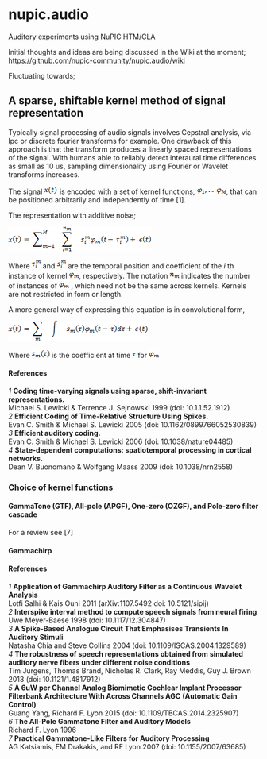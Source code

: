 # nupic.audio
Auditory experiments using NuPIC HTM/CLA

Initial thoughts and ideas are being discussed in the Wiki at the moment;  
https://github.com/nupic-community/nupic.audio/wiki

Fluctuating towards;

## A sparse, shiftable kernel method of signal representation

Typically signal processing of audio signals involves Cepstral analysis, via lpc or discrete fourier transforms for example. One drawback of this approach is that the transform produces a linearly spaced representations of the signal. With humans able to reliably detect interaural time differences as small as 10 us, sampling dimensionality using Fourier or Wavelet transforms increases. 

The signal <img src="docs/x(t).png"> is encoded with a set of kernel functions, <img src="docs/kernel_range.png">, that can be positioned arbitrarily and independently of time [1].  

The representation with additive noise;

<img src="docs/x(t)_equation.png">

Where <img src="docs/tau_im.png"> and <img src="docs/s_im.png"> are the temporal position and coefficient of the _i_ th instance of kernel <img src="docs/phi_m.png">, respectively. The notation <img src="docs/n_m.png"> indicates the number of instances of <img src="docs/phi_m.png"> , which need not be the same across kernels. Kernels are not restricted in form or length.
 
A more general way of expressing this equation is in convolutional form,

<img src="docs/x(t)_conv_form.png">
 
Where <img src="docs/s_m(tau).png"> is the coefficient at time <img src="docs/tau.png"> for <img src="docs/phi_m.png"> 

#### References  
_1_ **Coding time-varying signals using sparse, shift-invariant representations.**  
Michael S. Lewicki & Terrence J. Sejnowski 1999 (doi: 10.1.1.52.1912)  
_2_ **Efficient Coding of Time-Relative Structure Using Spikes.**  
Evan C. Smith & Michael S. Lewicki 2005 (doi: 10.1162/0899766052530839)  
_3_ **Efficient auditory coding.**  
Evan C. Smith & Michael S. Lewicki 2006 (doi: 10.1038/nature04485)  
_4_ **State-dependent computations: spatiotemporal processing in cortical networks.**   
Dean V. Buonomano & Wolfgang Maass 2009 (doi: 10.1038/nrn2558)

### Choice of kernel functions

#### GammaTone (GTF), All-pole (APGF), One-zero (OZGF), and Pole-zero filter cascade

For a review see [7]
#### Gammachirp

#### References  
_1_ **Application of Gammachirp Auditory Filter as a Continuous Wavelet Analysis**  
Lotfi Salhi & Kais Ouni 2011 (arXiv:1107.5492 doi: 10.5121/sipij)  
_2_ **Interspike interval method to compute speech signals from neural firing**  
Uwe Meyer-Baese 1998 (doi: 10.1117/12.304847)  
_3_ **A Spike-Based Analogue Circuit That Emphasises Transients In Auditory Stimuli**  
Natasha Chia and Steve Collins 2004 (doi: 10.1109/ISCAS.2004.1329589)  
_4_ **The robustness of speech representations obtained from simulated auditory nerve fibers under different noise conditions**  
Tim Jurgens, Thomas Brand, Nicholas R. Clark, Ray Meddis, Guy J. Brown 2013 (doi: 10.1121/1.4817912)  
_5_ **A 6uW per Channel Analog Biomimetic Cochlear Implant Processor Filterbank Architecture With Across Channels AGC (Automatic Gain Control)**  
Guang Yang, Richard F. Lyon 2015 (doi: 10.1109/TBCAS.2014.2325907)  
_6_ **The All-Pole Gammatone Filter and Auditory Models**  
Richard F. Lyon 1996  
_7_ **Practical Gammatone-Like Filters for Auditory Processing**  
AG Katsiamis, EM Drakakis, and RF Lyon 2007 (doi: 10.1155/2007/63685)